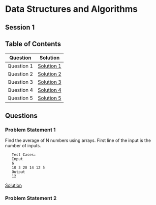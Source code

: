 # Data Structures and Algorithms
## Session 1

## Table of Contents

|  Question   |  Solution   |
|---|---|
|  Question 1  |  [Solution 1](Q1.cpp)  |
|  Question 2  |  [Solution 2](Q2.cpp)  |
|  Question 3  |  [Solution 3](Q3.cpp)  |
|  Question 4  |  [Solution 4](Q4.cpp)  |
|  Question 5  |  [Solution 5](Q5.cpp)  |

## Questions
### Problem Statement 1
Find the average of N numbers using arrays. First line of the input is the number of inputs.
```
   Test Cases:
   Input
   6
   10 3 28 14 12 5
   Output
   12
```
[Solution](Q1.cpp)

### Problem Statement 2
